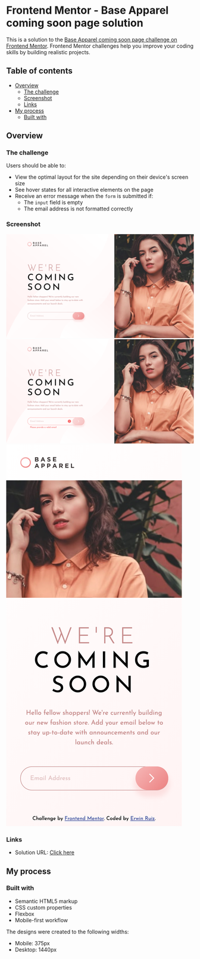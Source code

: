 # Frontend Mentor - Base Apparel coming soon page solution

This is a solution to the [Base Apparel coming soon page challenge on Frontend Mentor](https://www.frontendmentor.io/challenges/base-apparel-coming-soon-page-5d46b47f8db8a7063f9331a0). Frontend Mentor challenges help you improve your coding skills by building realistic projects.

## Table of contents

- [Overview](#overview)
  - [The challenge](#the-challenge)
  - [Screenshot](#screenshot)
  - [Links](#links)
- [My process](#my-process)
  - [Built with](#built-with)

## Overview

### The challenge

Users should be able to:

- View the optimal layout for the site depending on their device's screen size
- See hover states for all interactive elements on the page
- Receive an error message when the `form` is submitted if:
  - The `input` field is empty
  - The email address is not formatted correctly

### Screenshot

![](./screenshots/desktop-design.png)
![](./screenshots/desktop-design-active-state.png)
![](./screenshots/mobile-design.png)

### Links

- Solution URL: [Click here](https://erwinruiz.github.io/base-apparel-coming-soon-page/)

## My process

### Built with

- Semantic HTML5 markup
- CSS custom properties
- Flexbox
- Mobile-first workflow

The designs were created to the following widths:

- Mobile: 375px
- Desktop: 1440px
